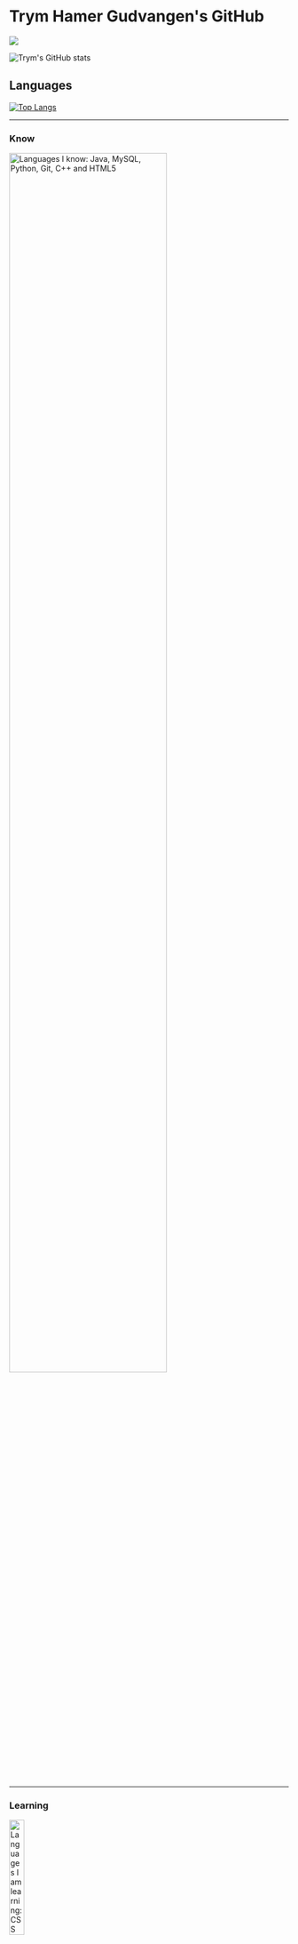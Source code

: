 # Trym Hamer Gudvangen's GitHub



![](https://komarev.com/ghpvc/?username=TrymNOHG&color=green)
<!-- Thanks to https://github.com/antonkomarev/github-profile-views-counter for creating the counter!-->


![Trym's GitHub stats](https://github-readme-stats-sigma-five-trymnohg.vercel.app/api?username=TrymNOHG&theme=dark&show_icons=true&count_private=true)
<!-- Thanks to https://github.com/anuraghazra/github-readme-stats for generating the stats!-->

## Languages


[![Top Langs](https://github-readme-stats-sigma-five-trymnohg.vercel.app/api/top-langs/?username=TrymNOHG&exclude_repo=VR-Go-Kart&hide=HLSL,ShaderLab,CMake&layout=compact&count_private=true&langs_count=10)](https://github.com/TrymNOHG/github-readme-stats)

<hr>

### Know

<img src="https://skillicons.dev/icons?i=java,mysql,python,git,cpp,html" alt="Languages I know: Java, MySQL, Python, Git, C++ and HTML5" width=75%>
<!-- <img src="https://external-content.duckduckgo.com/iu/?u=https%3A%2F%2Flogos-marques.com%2Fwp-content%2Fuploads%2F2021%2F03%2FJava-Logo.png&f=1&nofb=1&ipt=9dc72b5885b13f0aa2439f4027a7ba7c76c31c33dbe2c0d130d555bd411ba459&ipo=images" alt="Java Logo" width="100" height="75"/>&emsp;                     <img src="https://external-content.duckduckgo.com/iu/?u=https%3A%2F%2Fsqlbackupandftp.com%2Fblog%2Fwp-content%2Fuploads%2F2015%2F01%2Fmysql-logo_2800x2800_pixels1-1024x1024.png&f=1&nofb=1&ipt=71d24f727fb8bf7b19abf8860464c8b26c8aad412d7e654b16755288232289a0&ipo=images" alt="MySQL Logo" width="75" height="75"/>&emsp;                 <img src="https://external-content.duckduckgo.com/iu/?u=https%3A%2F%2Finsidehpc.com%2Fwp-content%2Fuploads%2F2016%2F01%2FPython-logo-notext.svg_.png&f=1&nofb=1&ipt=f366ca66bb3da21d1cd4791707773d7fa8a8db3df1f482d7c91d559fb9802622&ipo=images" alt="Python Logo" width="75" height="75"/>&emsp;             <img src="https://external-content.duckduckgo.com/iu/?u=https%3A%2F%2Fcdn.freebiesupply.com%2Flogos%2Flarge%2F2x%2Fgit-icon-logo-png-transparent.png&f=1&nofb=1&ipt=7d93c7f034340160309ee0e0c3d2f71cb78b59365a9369097addbd6b69abc5bc&ipo=images" alt="Git" width="75" height="75"/>&emsp;                     <img src="https://external-content.duckduckgo.com/iu/?u=https%3A%2F%2Flogonoid.com%2Fimages%2Fc-plus-plus-logo.png&f=1&nofb=1&ipt=12abb0fe75d988140b7f872eac26e3ea93e7a61650259c7b107cadf0434c3ed2&ipo=images" alt="C++ logo" width="75" height="75"/>&emsp;                       <img src="https://external-content.duckduckgo.com/iu/?u=https%3A%2F%2Flogos-download.com%2Fwp-content%2Fuploads%2F2017%2F07%2FHTML5_badge.png&f=1&nofb=1&ipt=b632bb53231fca2f56c110e1f2d46c59b30f6b0238e7b79d09ce1f9d3e4d2108&ipo=images" alt="HTML5 Logo" width="75" height="75"/> -->
<hr>

### Learning
<img src="https://skillicons.dev/icons?i=css,js" alt="Languages I am learning: CSS and Javascript" width=23%>
<!-- 
<img src="https://external-content.duckduckgo.com/iu/?u=https%3A%2F%2F1000logos.net%2Fwp-content%2Fuploads%2F2020%2F09%2FCSS-Logo.png&f=1&nofb=1&ipt=d6af2dd17475cea2865d890b35287395885fe9cc2ad78ca5eb3a2b0817507f50&ipo=images" alt="CSS Logo" width="100" height="75" />                         <img src="https://external-content.duckduckgo.com/iu/?u=https%3A%2F%2Fwww.britefish.net%2Fwp-content%2Fuploads%2F2019%2F06%2Flogo-javascript-2-1024x1024.png&f=1&nofb=1&ipt=7a90f75219fbed996f7269275b9e6385e1fcbd94979cde5edf88b35799215ba9&ipo=images" alt="JS Logo" width="75" height="75"/> -->

## Contact

<link rel="stylesheet" href="./styles.css">

<!--  Linked-in Link-->
<a href="https://www.linkedin.com/in/trym-gudvangen/" target="_blank"><img src="https://external-content.duckduckgo.com/iu/?u=https%3A%2F%2F1.bp.blogspot.com%2F-onvhHUdW1Us%2FYI52e9j4eKI%2FAAAAAAAAE4c%2F6s9wzOpIDYcAo4YmTX1Qg51OlwMFmilFACLcBGAsYHQ%2Fs1600%2FLogo%252BLinkedin.png&f=1&nofb=1&ipt=2f2ab2aab222f462f8f2b3b5826cc1c0676b3d4ccc1a4790fbff815ba4b87c8a&ipo=images" alt="Linked-in Logo" width="95" height="75"/></a>                                                                               <!--  E-portfolio --><a href="https://sites.google.com/view/trymhamergudvangen" target="_blank"><img src="https://external-content.duckduckgo.com/iu/?u=https%3A%2F%2Fvignette.wikia.nocookie.net%2Flogopedia%2Fimages%2F9%2F9b%2FGoogle-Sites-Icon-2016.png%2Frevision%2Flatest%3Fcb%3D20170613191011&f=1&nofb=1&ipt=8d22a0836d46aca4edda4bba1f9911ad5fe7e049c0a2ff348b8d483884c94125&ipo=images" alt="Google-site logo" width="75" height="75"/></a> &emsp;                                                                                                                                       <!--  Gitlab--><a href="https://gitlab.stud.idi.ntnu.no/trymhg"><img src="https://external-content.duckduckgo.com/iu/?u=https%3A%2F%2Fwww.gillware.com%2Fwp-content%2Fuploads%2F2017%2F02%2Fgitlab-logo-square.png&f=1&nofb=1&ipt=425e90a3198b2a51f4c93600181614de6e4ea719ad90137615e61a190dba5d82&ipo=images" alt="GitLab Logo" width="75" height="75"/></a>                                                                                                                                           <!-- Google Developer--><a href="https://g.dev/TrymHG" target="_blank"><img src="https://external-content.duckduckgo.com/iu/?u=https%3A%2F%2Fwww.daimto.com%2Fwp-content%2Fuploads%2F2015%2F08%2FGoogle-Developers-rectangle.png&f=1&nofb=1&ipt=61d0ad8ca13da1fae372680500169c1e8fd7da159756a8b6cdc0ac8b78f24233&ipo=images" alt="Google Developer logo" width="100" height="75"/></a>
